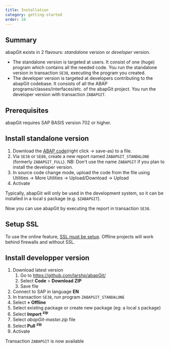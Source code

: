 ```yaml
---
title: Installation
category: getting-started
order: 10
---
```


## Summary ##
abapGit exists in 2 flavours: _standalone_ version or _developer_ version. 

  * The standalone version is targeted at users. It consist of one (huge) program which contains all the needed code. You run the standalone version in transaction `SE38`, executing the program you created.
  * The developer version is targeted at developers contributing to the abapGit codebase. It consists of all the ABAP programs/classes/interfaces/etc. of the abapGit project. You run the developer version with transaction `ZABAPGIT`.

## Prerequisites ##
abapGit requires SAP BASIS version 702 or higher.

## Install standalone version ##
1. Download the [ABAP code](https://raw.githubusercontent.com/abapGit/build/master/zabapgit.abap)(right click -> save-as) to a file. 
2. Via `SE38` or `SE80`, create a new report named `ZABAPGIT_STANDALONE` (formerly `ZABAPGIT_FULL`). NB: Don't use the name `ZABAPGIT` if you plan to install the developer version.
3. In source code change mode, upload the code from the file using Utilities -> More Utilities -> Upload/Download -> Upload
4. Activate

Typically, abapGit will only be used in the development system, so it can be installed in a local `$` package (e.g.  `$ZABAPGIT`).

Now you can use abapGit by executing the report in transaction `SE38`.

## Setup SSL ##
To use the online feature, [SSL must be setup](guide-ssl-setup.html). Offline projects will work behind firewalls and without SSL.

## Install developper version ##
1. Download latest version
   1. Go to https://github.com/larshp/abapGit/
   2. Select **Code** > **Download ZIP**
   3. Save file
2. Connect to SAP in language **EN**
3. In transaction `SE38`, run program `ZABAPGIT_STANDALONE`
4. Select **+ Offline**
5. Select existing package or create new package (eg: a local `$` package)
5. Select **Import <sup>zip</sup>**
6. Select *abapGit-master.zip* file
7. Select **Pull <sup>zip</sup>**
8. Activate

Transaction `ZABAPGIT` is now available
